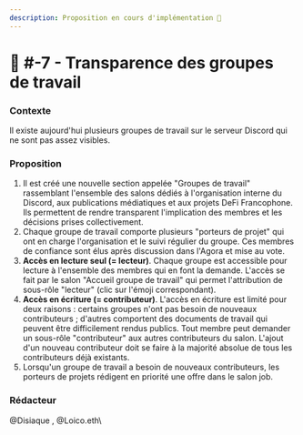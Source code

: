 ```yaml
---
description: Proposition en cours d'implémentation 🙌
---
```


# 📜 #-7 - Transparence des groupes de travail

### Contexte&#x20;

Il existe aujourd'hui plusieurs groupes de travail sur le serveur Discord qui ne sont pas assez visibles.

### Proposition

1. Il est créé une nouvelle section appelée "Groupes de travail" rassemblant l'ensemble des salons dédiés à l'organisation interne du Discord, aux publications médiatiques et aux projets DeFi Francophone. Ils permettent de rendre transparent l'implication des membres et les décisions prises collectivement.
2. Chaque groupe de travail comporte plusieurs "porteurs de projet" qui ont en charge l'organisation et le suivi régulier du groupe. Ces membres de confiance sont élus après discussion dans l'Agora et mise au vote.
3. **Accès en lecture seul (= lecteur)**. Chaque groupe est accessible pour lecture à l'ensemble des membres qui en font la demande. L'accès se fait par le salon "Accueil groupe de travail" qui permet l'attribution de sous-rôle "lecteur" (clic sur l'émoji correspondant).
4. **Accès en écriture (= contributeur)**. L'accès en écriture est limité pour deux raisons : certains groupes n'ont pas besoin de nouveaux contributeurs ; d'autres comportent des documents de travail qui peuvent être difficilement rendus publics. Tout membre peut demander un sous-rôle "contributeur" aux autres contributeurs du salon. L'ajout d'un nouveau contributeur doit se faire à la majorité absolue de tous les contributeurs déjà existants.
5. Lorsqu'un groupe de travail a besoin de nouveaux contributeurs, les porteurs de projets rédigent en priorité une offre dans le salon job.

### Rédacteur

@Disiaque , @Loico.eth\
